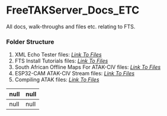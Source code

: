 # FreeTAKServer_Docs_ETC
All docs, walk-throughs and files etc. relating to FTS.

### Folder Structure

1. XML Echo Tester files: *[Link To Files](https://github.com/Cale-Torino/FreeTAKServer_Docs_ETC/tree/main/1.%20XML%20Echo%20Tester)*
2. FTS Install Tutorials files: *[Link To Files](https://github.com/Cale-Torino/FreeTAKServer_Docs_ETC/tree/main/2.%20FTS%20Install%20Tutorials)*
3. South African Offline Maps For ATAK-CIV files: *[Link To Files](https://github.com/Cale-Torino/FreeTAKServer_Docs_ETC/tree/main/3.%20South%20African%20Offline%20Maps%20For%20ATAK-CIV)*
4. ESP32-CAM ATAK-CIV Stream files: *[Link To Files](https://github.com/Cale-Torino/FreeTAKServer_Docs_ETC/tree/main/4.%20ESP32-CAM%20ATAK-CIV%20Stream)*
5. Compiling ATAK files: *[Link To Files](https://github.com/Cale-Torino/FreeTAKServer_Docs_ETC/tree/main/5.%20Compiling%20ATAK)*



|null|null|
| :------------| :------------ |
|null|null|
